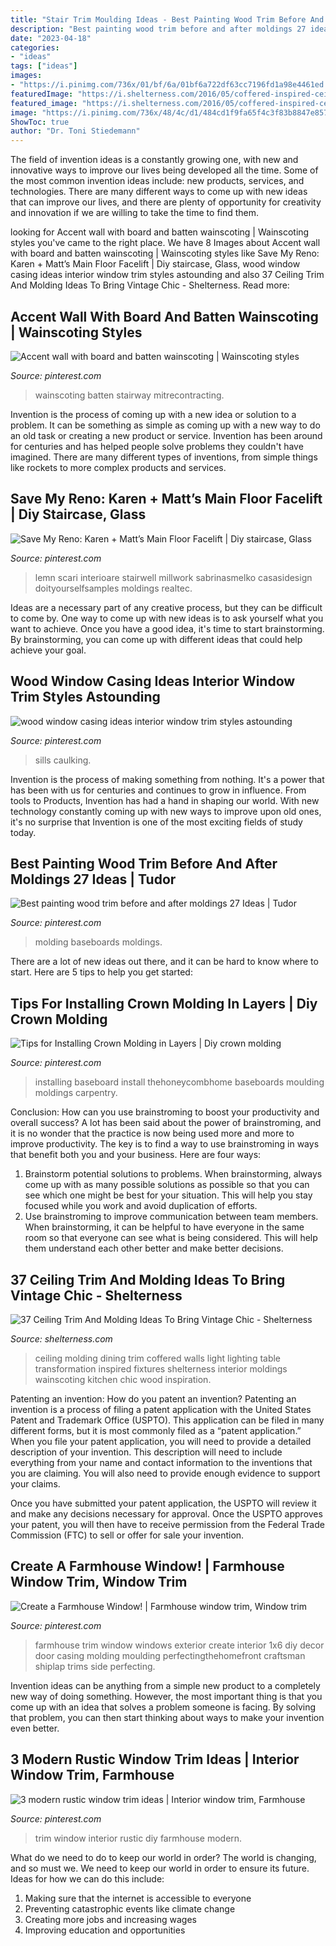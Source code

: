 ```yaml
---
title: "Stair Trim Moulding Ideas - Best Painting Wood Trim Before And After Moldings 27 Ideas"
description: "Best painting wood trim before and after moldings 27 ideas"
date: "2023-04-18"
categories:
- "ideas"
tags: ["ideas"]
images:
- "https://i.pinimg.com/736x/01/bf/6a/01bf6a722df63cc7196fd1a98e4461ed.jpg"
featuredImage: "https://i.shelterness.com/2016/05/coffered-inspired-ceiling-molding.jpg"
featured_image: "https://i.shelterness.com/2016/05/coffered-inspired-ceiling-molding.jpg"
image: "https://i.pinimg.com/736x/48/4c/d1/484cd1f9fa65f4c3f83b8847e857077b.jpg"
ShowToc: true
author: "Dr. Toni Stiedemann"
---
```



The field of invention ideas is a constantly growing one, with new and innovative ways to improve our lives being developed all the time. Some of the most common invention ideas include: new products, services, and technologies. There are many different ways to come up with new ideas that can improve our lives, and there are plenty of opportunity for creativity and innovation if we are willing to take the time to find them.

	

		
looking for Accent wall with board and batten wainscoting | Wainscoting styles you've came to the right place. We have 8 Images about Accent wall with board and batten wainscoting | Wainscoting styles like Save My Reno: Karen + Matt’s Main Floor Facelift | Diy staircase, Glass, wood window casing ideas interior window trim styles astounding and also 37 Ceiling Trim And Molding Ideas To Bring Vintage Chic - Shelterness. Read more:
		
    
## Accent Wall With Board And Batten Wainscoting | Wainscoting Styles

<img loading=lazy src="https://i.pinimg.com/736x/c4/d9/0a/c4d90a9b4f8bd231b1a2ee8349d3fa0e.jpg" onerror="this.onerror=null;this.src='https://tse1.mm.bing.net/th?id=OIP._uJDzjJmog07IZf0avU8PwHaNJ&amp;pid=15.1';" alt="Accent wall with board and batten wainscoting | Wainscoting styles">

_Source: pinterest.com_

>wainscoting batten stairway mitrecontracting. 

	

Invention is the process of coming up with a new idea or solution to a problem. It can be something as simple as coming up with a new way to do an old task or creating a new product or service. Invention has been around for centuries and has helped people solve problems they couldn't have imagined. There are many different types of inventions, from simple things like rockets to more complex products and services.

    
## Save My Reno: Karen + Matt’s Main Floor Facelift | Diy Staircase, Glass

<img loading=lazy src="https://i.pinimg.com/736x/48/4c/d1/484cd1f9fa65f4c3f83b8847e857077b.jpg" onerror="this.onerror=null;this.src='https://tse2.mm.bing.net/th?id=OIP.5u1-1skCQQLHao_1z6qsSQHaJ3&amp;pid=15.1';" alt="Save My Reno: Karen + Matt’s Main Floor Facelift | Diy staircase, Glass">

_Source: pinterest.com_

>lemn scari interioare stairwell millwork sabrinasmelko casasidesign doityourselfsamples moldings realtec. 

	

Ideas are a necessary part of any creative process, but they can be difficult to come by. One way to come up with new ideas is to ask yourself what you want to achieve. Once you have a good idea, it's time to start brainstorming. By brainstorming, you can come up with different ideas that could help achieve your goal.

    
## Wood Window Casing Ideas Interior Window Trim Styles Astounding

<img loading=lazy src="https://i.pinimg.com/736x/ed/29/32/ed2932ae4a2d798055e1f35fdd737bd9.jpg" onerror="this.onerror=null;this.src='https://tse3.mm.bing.net/th?id=OIP.E75x8Nqzwx9ipAB476k2BwHaFG&amp;pid=15.1';" alt="wood window casing ideas interior window trim styles astounding">

_Source: pinterest.com_

>sills caulking. 

	

Invention is the process of making something from nothing. It's a power that has been with us for centuries and continues to grow in influence. From tools to Products, Invention has had a hand in shaping our world. With new technology constantly coming up with new ways to improve upon old ones, it's no surprise that Invention is one of the most exciting fields of study today.

    
## Best Painting Wood Trim Before And After Moldings 27 Ideas | Tudor

<img loading=lazy src="https://i.pinimg.com/736x/01/bf/6a/01bf6a722df63cc7196fd1a98e4461ed.jpg" onerror="this.onerror=null;this.src='https://tse1.mm.bing.net/th?id=OIP.Wv2R9hiHLCvbqUv9UwRKdwAAAA&amp;pid=15.1';" alt="Best painting wood trim before and after moldings 27 Ideas | Tudor">

_Source: pinterest.com_

>molding baseboards moldings. 

	

There are a lot of new ideas out there, and it can be hard to know where to start. Here are 5 tips to help you get started: 

    
## Tips For Installing Crown Molding In Layers | Diy Crown Molding

<img loading=lazy src="https://i.pinimg.com/736x/b1/6c/cf/b16ccf7148841210a9407ed83a3585c4.jpg" onerror="this.onerror=null;this.src='https://tse4.mm.bing.net/th?id=OIP.2D-oK7DTS02fLBBxFXVpjgHaIy&amp;pid=15.1';" alt="Tips for Installing Crown Molding in Layers | Diy crown molding">

_Source: pinterest.com_

>installing baseboard install thehoneycombhome baseboards moulding moldings carpentry. 

	

Conclusion: How can you use brainstroming to boost your productivity and overall success?
A lot has been said about the power of brainstroming, and it is no wonder that the practice is now being used more and more to improve productivity. The key is to find a way to use brainstroming in ways that benefit both you and your business. Here are four ways: 
1. Brainstorm potential solutions to problems. When brainstorming, always come up with as many possible solutions as possible so that you can see which one might be best for your situation. This will help you stay focused while you work and avoid duplication of efforts. 
2. Use brainstroming to improve communication between team members. When brainstorming, it can be helpful to have everyone in the same room so that everyone can see what is being considered. This will help them understand each other better and make better decisions. 

    
## 37 Ceiling Trim And Molding Ideas To Bring Vintage Chic - Shelterness

<img loading=lazy src="https://i.shelterness.com/2016/05/coffered-inspired-ceiling-molding.jpg" onerror="this.onerror=null;this.src='https://tse3.mm.bing.net/th?id=OIP.w2dsXU55bDJOWJehzaW3BgHaLG&amp;pid=15.1';" alt="37 Ceiling Trim And Molding Ideas To Bring Vintage Chic - Shelterness">

_Source: shelterness.com_

>ceiling molding dining trim coffered walls light lighting table transformation inspired fixtures shelterness interior moldings wainscoting kitchen chic wood inspiration. 

	

Patenting an invention: How do you patent an invention?
Patenting an invention is a process of filing a patent application with the United States Patent and Trademark Office (USPTO). This application can be filed in many different forms, but it is most commonly filed as a “patent application.”
When you file your patent application, you will need to provide a detailed description of your invention. This description will need to include everything from your name and contact information to the inventions that you are claiming. You will also need to provide enough evidence to support your claims.

Once you have submitted your patent application, the USPTO will review it and make any decisions necessary for approval. Once the USPTO approves your patent, you will then have to receive permission from the Federal Trade Commission (FTC) to sell or offer for sale your invention.

    
## Create A Farmhouse Window! | Farmhouse Window Trim, Window Trim

<img loading=lazy src="https://i.pinimg.com/736x/0b/93/52/0b935218572c02c4dc71dbf53f638422--farmhouse-trim-farmhouse-windows.jpg" onerror="this.onerror=null;this.src='https://tse2.mm.bing.net/th?id=OIP.icV4_S9KZA7oyiGCTU21hQHaLI&amp;pid=15.1';" alt="Create a Farmhouse Window! | Farmhouse window trim, Window trim">

_Source: pinterest.com_

>farmhouse trim window windows exterior create interior 1x6 diy decor door casing molding moulding perfectingthehomefront craftsman shiplap trims side perfecting. 

	

Invention ideas can be anything from a simple new product to a completely new way of doing something. However, the most important thing is that you come up with an idea that solves a problem someone is facing. By solving that problem, you can then start thinking about ways to make your invention even better.

    
## 3 Modern Rustic Window Trim Ideas | Interior Window Trim, Farmhouse

<img loading=lazy src="https://i.pinimg.com/736x/e1/0a/31/e10a310fa0190395aeb2e4cf795ae773.jpg" onerror="this.onerror=null;this.src='https://tse3.mm.bing.net/th?id=OIP.76bTMFNoYACLm6LvPuttmgHaLI&amp;pid=15.1';" alt="3 modern rustic window trim ideas | Interior window trim, Farmhouse">

_Source: pinterest.com_

>trim window interior rustic diy farmhouse modern. 

	

What do we need to do to keep our world in order?
The world is changing, and so must we. We need to keep our world in order to ensure its future. Ideas for how we can do this include: 
1. Making sure that the internet is accessible to everyone 
2. Preventing catastrophic events like climate change 
3. Creating more jobs and increasing wages 
4. Improving education and opportunities 

